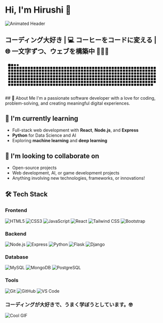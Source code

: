 # Hi, I'm Hirushi 👋
![Animated Header](https://media1.giphy.com/media/4GWmvKBiml8vPQUchI/200w.gif?cid=6c09b952bl27caedkue3egpj50mc4329g5asr2ls0gp2clxg&ep=v1_gifs_search&rid=200w.gif&ct=g)
## コーディング大好き | 💻 コーヒーをコードに変える | 🌐 一文字ずつ、ウェブを構築中 🧚🏻‍♀️

<div align="center">
    <img src="https://raw.githubusercontent.com/platane/snk/output/github-contribution-grid-snake-dark.svg" width="700" alt="snake animation"/>
</div>
## 👀 About Me
I'm a passionate software developer with a love for coding, problem-solving, and creating meaningful digital experiences.

## 🌱 I'm currently learning
- Full-stack web development with **React**, **Node.js**, and **Express**
- **Python** for Data Science and AI
- Exploring **machine learning** and **deep learning**

## 💞️ I'm looking to collaborate on
- Open-source projects
- Web development, AI, or game development projects
- Anything involving new technologies, frameworks, or innovations!

## 🛠️ Tech Stack
### Frontend
![HTML5](https://img.shields.io/badge/HTML5-E34F26?style=for-the-badge&logo=html5&logoColor=white)
![CSS3](https://img.shields.io/badge/CSS3-1572B6?style=for-the-badge&logo=css3&logoColor=white)
![JavaScript](https://img.shields.io/badge/JavaScript-F7DF1E?style=for-the-badge&logo=javascript&logoColor=black)
![React](https://img.shields.io/badge/React-61DAFB?style=for-the-badge&logo=react&logoColor=black)
![Tailwind CSS](https://img.shields.io/badge/Tailwind%20CSS-38B2AC?style=for-the-badge&logo=tailwind-css&logoColor=white)
![Bootstrap](https://img.shields.io/badge/Bootstrap-563D7C?style=for-the-badge&logo=bootstrap&logoColor=white)

### Backend
![Node.js](https://img.shields.io/badge/Node.js-339933?style=for-the-badge&logo=node.js&logoColor=white)
![Express](https://img.shields.io/badge/Express-000000?style=for-the-badge&logo=express&logoColor=white)
![Python](https://img.shields.io/badge/Python-3776AB?style=for-the-badge&logo=python&logoColor=white)
![Flask](https://img.shields.io/badge/Flask-000000?style=for-the-badge&logo=flask&logoColor=white)
![Django](https://img.shields.io/badge/Django-092D1F?style=for-the-badge&logo=django&logoColor=white)

### Database
![MySQL](https://img.shields.io/badge/MySQL-005C84?style=for-the-badge&logo=mysql&logoColor=white)
![MongoDB](https://img.shields.io/badge/MongoDB-47A248?style=for-the-badge&logo=mongodb&logoColor=white)
![PostgreSQL](https://img.shields.io/badge/PostgreSQL-336791?style=for-the-badge&logo=postgresql&logoColor=white)

### Tools
![Git](https://img.shields.io/badge/Git-F05032?style=for-the-badge&logo=git&logoColor=white)
![GitHub](https://img.shields.io/badge/GitHub-181717?style=for-the-badge&logo=github&logoColor=white)
![VS Code](https://img.shields.io/badge/VS%20Code-0078D4?style=for-the-badge&logo=visualstudiocode&logoColor=white)

### コーディングが大好きで、うまく学ぼうとしています。🤓

![Cool GIF](https://gifdb.com/images/high/azure-lane-cute-anime-typing-fast-bctubdjt5d0eikl8.gif)
